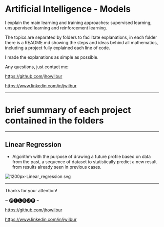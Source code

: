 # Artificial Intelligence - Models

I explain the main learning and training approaches: supervised learning, unsupervised learning and reinforcement learning.

The topics are separated by folders to facilitate explanations, in each folder there is a README.md showing the steps and ideas behind all mathematics, including a project fully explained each line of code.

I made the explanations as simple as possible.

Any questions, just contact me:

https://github.com/jhowilbur

https://www.linkedin.com/in/jwilbur

--------------

# brief summary of each project contained in the folders

--------------

## Linear Regression

- Algorithm with the purpose of drawing a future profile based on data from the past, a sequence of dataset to statistically predict a new result from results already seen in previous cases.

![1200px-Linear_regression svg](https://user-images.githubusercontent.com/59379254/104529366-59111f00-55e8-11eb-9ba2-dac4fef856ef.png)

--------------

Thanks for your attention!

~ 🅦🅘🅛🅑🅤🅡 ~

https://github.com/jhowilbur

https://www.linkedin.com/in/jwilbur